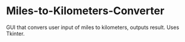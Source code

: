 # Miles-to-Kilometers-Converter
GUI that convers user input of miles to kilometers, outputs result. Uses Tkinter.
